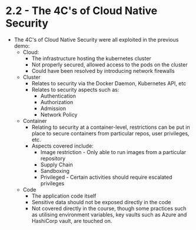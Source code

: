# 2.2 - The 4C's of Cloud Native Security

- The 4C's of Cloud Native Security were all exploited in the previous demo:
  - Cloud:
    - The infrastructure hosting the kubernetes cluster
    - Not properly secured, allowed access to the pods on the cluster
    - Could have been resolved by introducing network firewalls
  - Cluster
    - Relates to security via the Docker Daemon, Kubernetes API, etc
    - Relates to security aspects such as:
      - Authentication
      - Authorization
      - Admission
      - Network Policy
  - Container
    - Relating to security at a container-level, restrictions can be put in place to secure containers from particular repos, user privileges, etc.
    - Aspects covered include:
      - Image restriction - Only able to run images from a particular repository
      - Supply Chain
      - Sandboxing
      - Privileged - Certain activities should require escalated privileges
  - Code
    - The application code itself
    - Sensitive data should not be exposed directly in the code
    - Not covered directly in the course, though some practices such as utilising environment variables, key vaults such as Azure and HashiCorp vault, are touched on.
